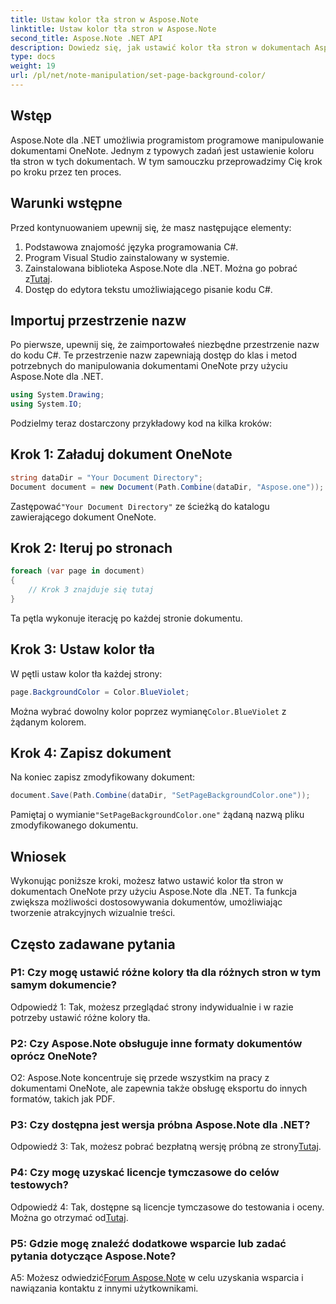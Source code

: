 ```yaml
---
title: Ustaw kolor tła stron w Aspose.Note
linktitle: Ustaw kolor tła stron w Aspose.Note
second_title: Aspose.Note .NET API
description: Dowiedz się, jak ustawić kolor tła stron w dokumentach Aspose.Note przy użyciu języka programowania C#, korzystając z przewodnika krok po kroku.
type: docs
weight: 19
url: /pl/net/note-manipulation/set-page-background-color/
---
```

## Wstęp

Aspose.Note dla .NET umożliwia programistom programowe manipulowanie dokumentami OneNote. Jednym z typowych zadań jest ustawienie koloru tła stron w tych dokumentach. W tym samouczku przeprowadzimy Cię krok po kroku przez ten proces.

## Warunki wstępne

Przed kontynuowaniem upewnij się, że masz następujące elementy:

1. Podstawowa znajomość języka programowania C#.
2. Program Visual Studio zainstalowany w systemie.
3.  Zainstalowana biblioteka Aspose.Note dla .NET. Można go pobrać z[Tutaj](https://releases.aspose.com/note/net/).
4. Dostęp do edytora tekstu umożliwiającego pisanie kodu C#.

## Importuj przestrzenie nazw

Po pierwsze, upewnij się, że zaimportowałeś niezbędne przestrzenie nazw do kodu C#. Te przestrzenie nazw zapewniają dostęp do klas i metod potrzebnych do manipulowania dokumentami OneNote przy użyciu Aspose.Note dla .NET.

```csharp
using System.Drawing;
using System.IO;

```

Podzielmy teraz dostarczony przykładowy kod na kilka kroków:

## Krok 1: Załaduj dokument OneNote

```csharp
string dataDir = "Your Document Directory";
Document document = new Document(Path.Combine(dataDir, "Aspose.one"));
```

 Zastępować`"Your Document Directory"` ze ścieżką do katalogu zawierającego dokument OneNote.

## Krok 2: Iteruj po stronach

```csharp
foreach (var page in document)
{
    // Krok 3 znajduje się tutaj
}
```

Ta pętla wykonuje iterację po każdej stronie dokumentu.

## Krok 3: Ustaw kolor tła

W pętli ustaw kolor tła każdej strony:

```csharp
page.BackgroundColor = Color.BlueViolet;
```

 Można wybrać dowolny kolor poprzez wymianę`Color.BlueViolet` z żądanym kolorem.

## Krok 4: Zapisz dokument

Na koniec zapisz zmodyfikowany dokument:

```csharp
document.Save(Path.Combine(dataDir, "SetPageBackgroundColor.one"));
```

 Pamiętaj o wymianie`"SetPageBackgroundColor.one"` żądaną nazwą pliku zmodyfikowanego dokumentu.

## Wniosek

Wykonując poniższe kroki, możesz łatwo ustawić kolor tła stron w dokumentach OneNote przy użyciu Aspose.Note dla .NET. Ta funkcja zwiększa możliwości dostosowywania dokumentów, umożliwiając tworzenie atrakcyjnych wizualnie treści.

## Często zadawane pytania

### P1: Czy mogę ustawić różne kolory tła dla różnych stron w tym samym dokumencie?

Odpowiedź 1: Tak, możesz przeglądać strony indywidualnie i w razie potrzeby ustawić różne kolory tła.

### P2: Czy Aspose.Note obsługuje inne formaty dokumentów oprócz OneNote?

O2: Aspose.Note koncentruje się przede wszystkim na pracy z dokumentami OneNote, ale zapewnia także obsługę eksportu do innych formatów, takich jak PDF.

### P3: Czy dostępna jest wersja próbna Aspose.Note dla .NET?

 Odpowiedź 3: Tak, możesz pobrać bezpłatną wersję próbną ze strony[Tutaj](https://releases.aspose.com/).

### P4: Czy mogę uzyskać licencje tymczasowe do celów testowych?

 Odpowiedź 4: Tak, dostępne są licencje tymczasowe do testowania i oceny. Można go otrzymać od[Tutaj](https://purchase.aspose.com/temporary-license/).

### P5: Gdzie mogę znaleźć dodatkowe wsparcie lub zadać pytania dotyczące Aspose.Note?

 A5: Możesz odwiedzić[Forum Aspose.Note](https://forum.aspose.com/c/note/28) w celu uzyskania wsparcia i nawiązania kontaktu z innymi użytkownikami.